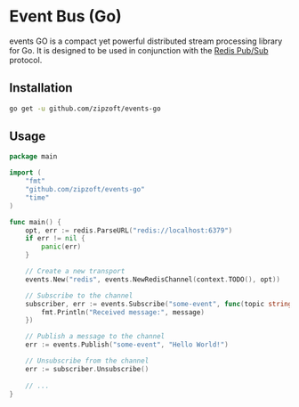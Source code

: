 # Event Bus (Go)

events GO is a compact yet powerful distributed stream processing library for Go. It is designed to be used in conjunction with the [Redis Pub/Sub](http://redis.io/topics/pubsub) protocol.

## Installation

```bash
go get -u github.com/zipzoft/events-go
```

## Usage

```go
package main

import (
    "fmt"
    "github.com/zipzoft/events-go"
    "time"
)

func main() {
    opt, err := redis.ParseURL("redis://localhost:6379")
    if err != nil {
        panic(err)
    }

    // Create a new transport
	events.New("redis", events.NewRedisChannel(context.TODO(), opt))

    // Subscribe to the channel
    subscriber, err := events.Subscribe("some-event", func(topic string, message interface{}) {
        fmt.Println("Received message:", message)
    })

    // Publish a message to the channel
    err := events.Publish("some-event", "Hello World!")

    // Unsubscribe from the channel
    err := subscriber.Unsubscribe()
    
    // ...
}
```
